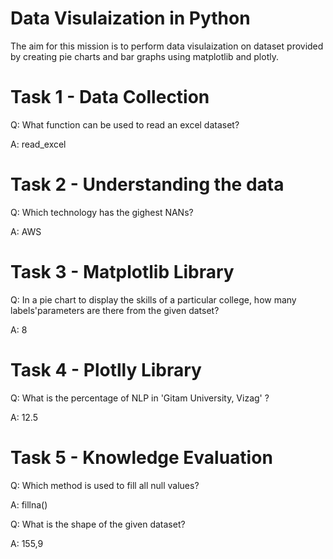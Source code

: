 # Data Visulaization in Python

The aim for this mission  is to perform data visulaization on dataset provided by creating pie charts and bar graphs using matplotlib and plotly.

# Task 1 - Data Collection
Q: What function can be used to read an excel dataset?

A: read_excel

# Task 2 - Understanding the data
Q: Which technology has the gighest NANs?

A: AWS

# Task 3 - Matplotlib Library
Q: In a pie chart to display the skills of a particular college, how many labels'parameters are there from the given datset?

A: 8


# Task 4 - Plotlly Library
Q: What is the percentage of NLP in 'Gitam University, Vizag' ?

A: 12.5


# Task 5 - Knowledge Evaluation

Q: Which method is used to fill all null values?

A: fillna()

Q: What is the shape of the given dataset?

A: 155,9
